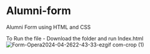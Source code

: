 # Alumni-form
Alumni Form using HTML and CSS

To Run the file - Download the folder and run Index.html
![Form-Opera2024-04-2622-43-33-ezgif com-crop (1)](https://github.com/SAakash-001/Alumni-form/assets/138322859/5cabd08d-c9d0-4424-a295-d6ccc69db9a6)
